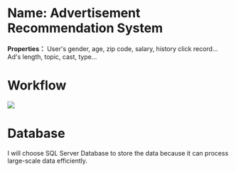 # Name: Advertisement Recommendation System

__Properties：__ 
User's gender, age, zip code, salary, history click record...
Ad's length, topic, cast, type...

# Workflow
![](worflow.png)

# Database
I will choose SQL Server Database to store the data because it can process large-scale data efficiently.

